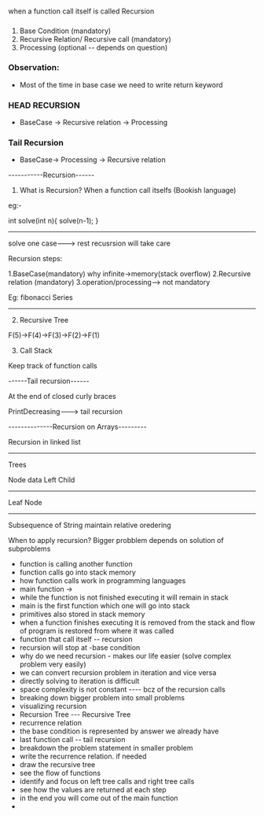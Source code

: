 ####
when a function call itself is called Recursion


###
1. Base Condition (mandatory)
2. Recursive Relation/ Recursive call (mandatory)
3. Processing (optional -- depends on question)


### Observation:
* Most of the time in base case we need to write return keyword


### HEAD RECURSION
* BaseCase -> Recursive relation -> Processing

### Tail Recursion
* BaseCase-> Processing -> Recursive relation


-----------Recursion------

1. What is Recursion?
When a function call itselfs (Bookish language)

eg:-

int solve(int n){
    solve(n-1);
}


---

solve one case---> rest recusrsion will take care

Recursion steps:

1.BaseCase(mandatory)
why infinite->memory(stack overflow)
2.Recursive relation (mandatory)
3.operation/processing--> not mandatory

Eg:
fibonacci Series

-----------
2. Recursive Tree

F(5)->F(4)->F(3)->F(2)->F(1)

3. Call Stack 

Keep track of function calls

------Tail recursion------

At the end of closed curly braces

PrintDecreasing---> tail recursion



--------------Recursion on Arrays---------


Recursion in linked list



------------------

Trees

Node 
data 
Left
Child

------------
Leaf Node




------------------------------

Subsequence of String
maintain relative oredering



When to apply recursion?
Bigger probblem depends on solution of subproblems


* function is calling another function
* function calls go into stack memory
* how function calls work in programming languages
*  main function -> 
* while the function is not finished executing it will remain in stack
* main is the first function which one will go into stack
* primitives also stored in stack memory
* when a function finishes executing it is removed from the stack and flow of program is restored from where it was called
* function that call itself -- recursion
* recursion will stop at -base condition
* why do we need recursion - makes our life easier (solve complex problem very easily)
* we can convert recursion problem in iteration and vice versa
* directly solving to iteration is difficult
* space complexity is not constant ---- bcz of the recursion calls
* breaking down bigger problem into small problems
* visualizing recursion
* Recursion Tree --- Recursive Tree
* recurrence relation
* the base condition is represented by answer we already have
* last function call -- tail recursion
* breakdown the problem statement in smaller problem
* write the recurrence relation. if needed
* draw the recursive tree
* see the flow of functions
* identify and focus on left tree calls and right tree calls
* see how the values are returned at each step
* in the end you will come out of the main function
* 
















